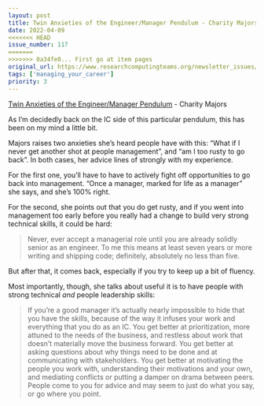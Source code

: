 ```yaml
---
layout: post
title: Twin Anxieties of the Engineer/Manager Pendulum - Charity Majors
date: 2022-04-09
<<<<<<< HEAD
issue_number: 117
=======
>>>>>>> 0a34fe0... First go at item pages
original_url: https://www.researchcomputingteams.org/newsletter_issues/0117
tags: ['managing_your_career']
priority: 3
---
```


<!-- markdownlint-disable MD033 -->
<!-- markdownlint-disable MD041 -->
<!-- markdownlint-disable MD049 -->

[Twin Anxieties of the Engineer/Manager Pendulum](https://charity.wtf/2022/03/24/twin-anxieties-of-the-engineer-manager-pendulum/) - Charity Majors

As I’m decidedly back on the IC side of this particular pendulum, this has been on my mind a little bit.

Majors raises two anxieties she’s heard people have with this: “What if I never get another shot at people management”, and “am I too rusty to go back”.  In both cases, her advice lines of strongly with my experience.

For the first one, you’ll have to have to actively fight off opportunities to go back into management.  “Once a manager, marked for life as a manager” she says, and she’s 100% right.

For the second, she points out that you do get rusty, and if you went into management too early before you really had a change to build very strong technical skills, it could be hard:

> Never, ever accept a managerial role until you are already solidly senior as an engineer. To me this means at least seven years or more writing and shipping code; definitely, absolutely no less than five.

But after that, it comes back, especially if you try to keep up a bit of fluency.

Most importantly, though, she talks about useful it is to have people with strong technical *and* people leadership skills:

> If you’re a good manager it’s actually nearly impossible to hide that you have the skills, because of the way it infuses your work and everything that you do as an IC. You get better at prioritization, more attuned to the needs of the business, and restless about work that doesn’t materially move the business forward. You get better at asking questions about why things need to be done and at communicating with stakeholders. You get better at motivating the people you work with, understanding their motivations and your own, and mediating conflicts or putting a damper on drama between peers. People come to you for advice and may seem to just do what you say, or go where you point.
